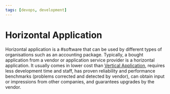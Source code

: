 ```yaml
---
tags: [devops, development]
---
```


# Horizontal Application

Horizontal application is a #software that can be used by different types of
organisations such as an accounting package. Typically, a bought application
from a vendor or application service provider is a horizontal application. It
usually comes in lower cost than [Vertical Application](202304161347.md),
requires less development time and staff, has proven reliability and performance
benchmarks (problems corrected and detected by vendor), can obtain input or
impressions from other companies, and guarantees upgrades by the vendor.
